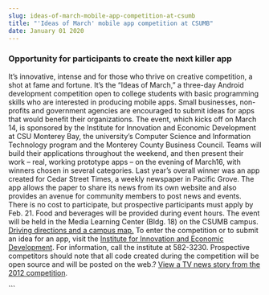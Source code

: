 ```yaml
---
slug: ideas-of-march-mobile-app-competition-at-csumb
title: "'Ideas of March' mobile app competition at CSUMB"
date: January 01 2020
---
```


 
<h3>Opportunity for participants to create the next killer app</h3>
<p>
  It’s innovative, intense and for those who thrive on creative competition, a
  shot at fame and fortune. It’s the “Ideas of March,” a three-day Android
  development competition open to college students with basic programming skills
  who are interested in producing mobile apps. Small businesses, non-profits and
  government agencies are encouraged to submit ideas for apps that would benefit
  their organizations. The event, which kicks off on March 14, is sponsored by
  the Institute for Innovation and Economic Development at CSU Monterey Bay, the
  university’s Computer Science and Information Technology program and the
  Monterey County Business Council. Teams will build their applications
  throughout the weekend, and then present their work – real, working prototype
  apps – on the evening of March16, with winners chosen in several categories.
  Last year’s overall winner was an app created for Cedar Street Times, a weekly
  newspaper in Pacific Grove. The app allows the paper to share its news from
  its own website and also provides an avenue for community members to post news
  and events. There is no cost to participate, but prospective participants must
  apply by Feb. 21. Food and beverages will be provided during event hours. The
  event will be held in the Media Learning Center (Bldg. 18) on the CSUMB
  campus.
  <a href="https://csumb.edu/maps">Driving directions and a campus map.</a> To
  enter the competition or to submit an idea for an app, visit the
  <a href="https://innovation.csumb.edu/ideas-march"
    >Institute for Innovation and Economic Development</a
  >. For information, call the institute at 582-3230. Prospective competitors
  should note that all code created during the competition will be open source
  and will be posted on the web.?
  <a
    href="https://www.ksbw.com/news/central-california/monterey/Get-your-app-on-CSUMB-hosts-app-invention-event/9401890"
    >View a TV news story from the 2012 competition</a
  >.
</p>
```
